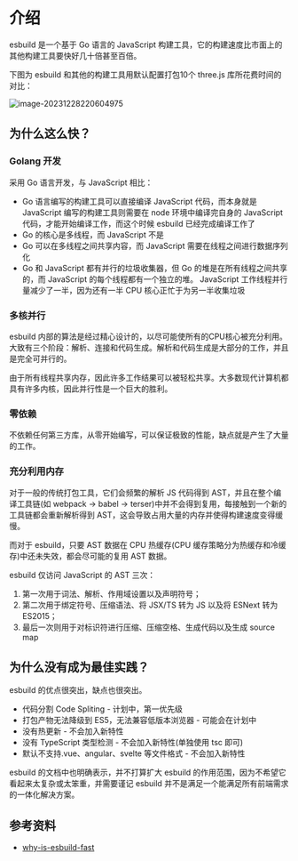 # 介绍

esbuild 是一个基于 Go 语言的 JavaScript 构建工具，它的构建速度比市面上的其他构建工具要快好几十倍甚至百倍。

下图为 esbuild 和其他的构建工具用默认配置打包10个 three.js 库所花费时间的对比：

![image-20231228220604975](https://penguinbucket.obs.cn-southwest-2.myhuaweicloud.com/img/202312282206006.png)

## 为什么这么快？

### Golang 开发

采用 Go 语言开发，与 JavaScript 相比：

- Go 语言编写的构建工具可以直接编译 JavaScript 代码，而本身就是 JavaScript 编写的构建工具则需要在 node 环境中编译完自身的 JavaScript 代码，才能开始编译工作，而这个时候 esbuild 已经完成编译工作了
- Go 的核心是多线程，而 JavaScript 不是
- Go 可以在多线程之间共享内容，而 JavaScript 需要在线程之间进行数据序列化
- Go 和 JavaScript 都有并行的垃圾收集器，但 Go 的堆是在所有线程之间共享的，而 JavaScript 的每个线程都有一个独立的堆。 JavaScript 工作线程并行量减少了一半，因为还有一半 CPU 核心正忙于为另一半收集垃圾

### 多核并行

esbuild 内部的算法是经过精心设计的，以尽可能使所有的CPU核心被充分利用。大致有三个阶段：解析、连接和代码生成。解析和代码生成是大部分的工作，并且是完全可并行的。

由于所有线程共享内存，因此许多工作结果可以被轻松共享。大多数现代计算机都具有许多内核，因此并行性是一个巨大的胜利。

### 零依赖

不依赖任何第三方库，从零开始编写，可以保证极致的性能，缺点就是产生了大量的工作。

### 充分利用内存

对于一般的传统打包工具，它们会频繁的解析 JS 代码得到 AST，并且在整个编译工具链(如 webpack -> babel -> terser)中并不会得到复用，每接触到一个新的工具链都会重新解析得到 AST，这会导致占用大量的内存并使得构建速度变得缓慢。

而对于 esbuild，只要 AST 数据在 CPU 热缓存(CPU 缓存策略分为热缓存和冷缓存)中还未失效，都会尽可能的复用 AST 数据。

esbuild 仅访问 JavaScript 的 AST 三次：

1. 第一次用于词法、解析、作用域设置以及声明符号；
2. 第二次用于绑定符号、压缩语法、将 JSX/TS 转为 JS 以及将 ESNext 转为 ES2015；
3. 最后一次则用于对标识符进行压缩、压缩空格、生成代码以及生成 source map



## 为什么没有成为最佳实践？

esbuild 的优点很突出，缺点也很突出。

- 代码分割 Code Spliting - 计划中，第一优先级
- 打包产物无法降级到 ES5，无法兼容低版本浏览器 - 可能会在计划中
- 没有热更新 - 不会加入新特性
- 没有 TypeScript 类型检测 - 不会加入新特性(单独使用 tsc 即可)
- 默认不支持.vue、angular、svelte 等文件格式 - 不会加入新特性

esbuild 的文档中也明确表示，并不打算扩大 esbuild 的作用范围，因为不希望它看起来太复杂或太笨重，并需要谨记 esbuild 并不是满足一个能满足所有前端需求的一体化解决方案。



## 参考资料

- [why-is-esbuild-fast](https://esbuild.github.io/faq/#why-is-esbuild-fast)